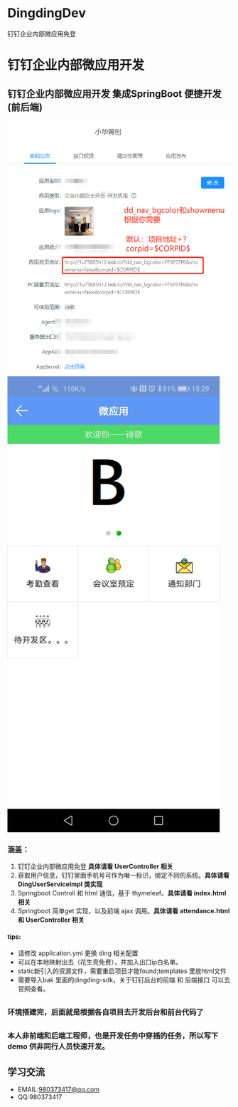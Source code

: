 # DingdingDev
钉钉企业内部微应用免登

# 钉钉企业内部微应用开发
## 钉钉企业内部微应用开发 集成SpringBoot 便捷开发(前后端)

![后台配置](./img/后台配置.png)
![前端免登陆](./img/用户免登录.jpg)
### 涵盖：
1. 钉钉企业内部微应用免登   **具体请看 UserController 相关**
2. 获取用户信息，钉钉里面手机号可作为唯一标识，绑定不同的系统。**具体请看 DingUserServiceImpl 类实现**
3. Springboot Controll 和 html 通信，基于 thymeleaf。**具体请看 index.html 相关**
4. Springboot 简单get 实现，以及前端 ajax 调用。**具体请看 attendance.html 和 UserController 相关**

#### tips:
* 请修改 application.yml 更换 ding 相关配置
* 可以在本地映射出去（花生壳免费），并加入出口ip白名单。
* static新引入的资源文件，需要重启项目才能found;templates 里放html文件
* 需要导入bak 里面的dingding-sdk，关于钉钉后台的前端 和 后端接口 可以去官网查看。


##
### 环境搭建完，后面就是根据各自项目去开发后台和前台代码了
## 
### 本人非前端和后端工程师，也是开发任务中穿插的任务，所以写下demo 供非同行人员快速开发。
## 

## 学习交流
* EMAIL:980373417@qq.com
* QQ:980373417


